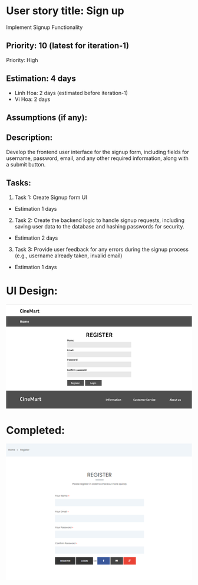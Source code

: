 # User story title: Sign up
Implement Signup Functionality


## Priority: 10 (latest for iteration-1)
Priority: High

## Estimation: 4 days
* Linh Hoa: 2 days (estimated before iteration-1)
* Vi Hoa: 2 days

## Assumptions (if any):

## Description: 
Develop the frontend user interface for the signup form, including fields for username, password, email, and any other required information, along with a submit button.

## Tasks:
1. Task 1: Create Signup form UI 
- Estimation 1 days

2. Task 2: Create the backend logic to handle signup requests, including saving user data to the database and hashing passwords for security.
- Estimation 2 days

3. Task 3: Provide user feedback for any errors during the signup process (e.g., username already taken, invalid email)
- Estimation 1 days

# UI Design:

![alt text](image-1.png)

# Completed:

![alt text](image-3.png)
